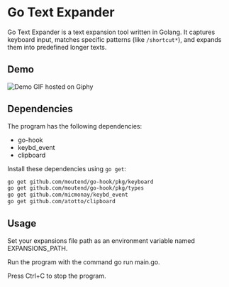 # Go Text Expander

Go Text Expander is a text expansion tool written in Golang. It captures keyboard input, matches specific patterns (like `/shortcut*`), and expands them into predefined longer texts.

## Demo
![Demo GIF hosted on Giphy](https://media.giphy.com/media/v1.Y2lkPTc5MGI3NjExMzU5ZWM0OTQ2YmM5OTMxNTAwNWE3YWJjMWVjMDE4NzA1ZmMyMjAwNSZlcD12MV9pbnRlcm5hbF9naWZzX2dpZklkJmN0PWc/oUglZqjmKdjH2n4CsD/giphy.gif)

## Dependencies

The program has the following dependencies:

- go-hook
- keybd_event
- clipboard

Install these dependencies using `go get`:

```bash
go get github.com/moutend/go-hook/pkg/keyboard
go get github.com/moutend/go-hook/pkg/types
go get github.com/micmonay/keybd_event
go get github.com/atotto/clipboard
```

## Usage

Set your expansions file path as an environment variable named EXPANSIONS_PATH.

Run the program with the command go run main.go.

Press Ctrl+C to stop the program.
